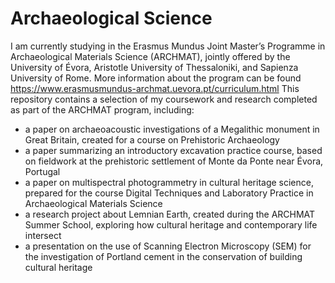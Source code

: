 # Archaeological Science
I am currently studying in the Erasmus Mundus Joint Master’s Programme in Archaeological Materials Science (ARCHMAT), jointly offered by the University of Évora, Aristotle University of Thessaloniki, and Sapienza University of Rome. More information about the program can be found https://www.erasmusmundus-archmat.uevora.pt/curriculum.html
This repository contains a selection of my coursework and research completed as part of the ARCHMAT program, including:

- a paper on archaeoacoustic investigations of a Megalithic monument in Great Britain, created for a course on Prehistoric Archaeology
- a paper summarizing an introductory excavation practice course, based on fieldwork at the prehistoric settlement of Monte da Ponte near Évora, Portugal
- a paper on multispectral photogrammetry in cultural heritage science, prepared for the course Digital Techniques and Laboratory Practice in Archaeological Materials Science
- a research project about Lemnian Earth, created during the ARCHMAT Summer School, exploring how cultural heritage and contemporary life intersect
- a presentation on the use of Scanning Electron Microscopy (SEM) for the investigation of Portland cement in the conservation of building cultural heritage
